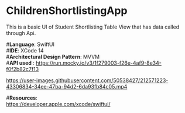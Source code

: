 # ChildrenShortlistingApp
This is a basic UI of Student Shortlisting Table View that has data called through Api.

#**Language**: SwiftUI <br>
#**IDE**: XCode 14 <br>
#**Architectural Design Pattern**: MVVM <br>
#**API used** : https://run.mocky.io/v3/1f279003-f26e-4af9-8e34-f0f2b82c7f13



https://user-images.githubusercontent.com/50538427/212571223-43306834-34ee-47ba-94d2-6da93fb84c05.mp4



#**Resources**:<br> https://developer.apple.com/xcode/swiftui/
